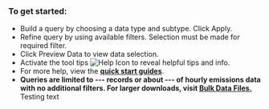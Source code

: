 ### To get started:

- Build a query by choosing a data type and subtype. Click Apply.
- Refine query by using available filters. Selection must be made for required filter.
- Click Preview Data to view data selection.
- Activate the tool tips ![Help Icon](https://api.epa.gov/easey/dev/content-mgmt/images/epa-help.svg) to reveal helpful tips and info.
- For more help, view the **[quick start guides](https://api.epa.gov/easey/dev/content-mgmt/campd/documents/CustomDataDownload-QuickStartGuide.pdf "Link")**.
- **Queries are limited to --- records or about --- of hourly emissions data with no additional filters. For larger downloads, visit **[Bulk Data Files.](https://campd-dev.app.cloud.gov/data/bulk-data-files "Link")****
Testing text
